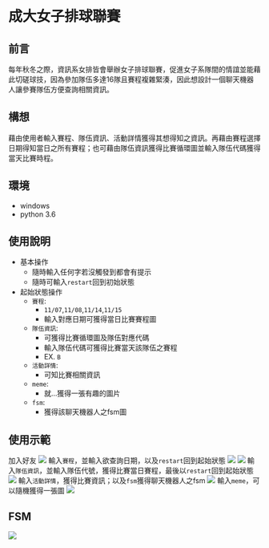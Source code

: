 # 成大女子排球聯賽

## 前言
每年秋冬之際，資訊系女排皆會舉辦女子排球聯賽，促進女子系隊間的情誼並能藉此切磋球技，因為參加隊伍多達16隊且賽程複雜緊湊，因此想設計一個聊天機器人讓參賽隊伍方便查詢相關資訊。

## 構想
藉由使用者輸入賽程、隊伍資訊、活動詳情獲得其想得知之資訊。再藉由賽程選擇日期得知當日之所有賽程；也可藉由隊伍資訊獲得比賽循環圖並輸入隊伍代碼獲得當天比賽時程。

## 環境
- windows
- python 3.6

## 使用說明
- 基本操作
	- 隨時輸入任何字若沒觸發到都會有提示
	- 隨時可輸入`restart`回到初始狀態
- 起始狀態操作</br>
	- `賽程`:  
		- `11/07`,`11/08`,`11/14`,`11/15`
		- 輸入對應日期可獲得當日比賽賽程圖
	- `隊伍資訊`:
		- 可獲得比賽循環圖及隊伍對應代碼
		- 輸入隊伍代碼可獲得比賽當天該隊伍之賽程
		- EX. `B`
	- `活動詳情`:
		- 可知比賽相關資訊
	- `meme`:
		- 就...獲得一張有趣的圖片
	- `fsm`:
		- 獲得該聊天機器人之fsm圖

## 使用示範
加入好友
![](https://i.imgur.com/FUpeMPz.png)
輸入`賽程`，並輸入欲查詢日期，以及`restart`回到起始狀態
![](https://i.imgur.com/ESGNWmI.jpg)
![](https://i.imgur.com/WMgafiW.png)
輸入`隊伍資訊`，並輸入隊伍代號，獲得比賽當日賽程，最後以`restart`回到起始狀態
![](https://i.imgur.com/S1va9VN.jpg)
輸入`活動詳情`，獲得比賽資訊；以及`fsm`獲得聊天機器人之fsm
![](https://i.imgur.com/S07TeO0.png)
輸入`meme`，可以隨機獲得一張圖
![](https://i.imgur.com/t6p9Lsj.png)

## FSM
![](https://i.imgur.com/ExlNlEj.png)



		
